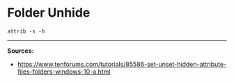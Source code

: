 # Folder Unhide

```
attrib -s -h
```

***
**Sources:**
* https://www.tenforums.com/tutorials/85586-set-unset-hidden-attribute-files-folders-windows-10-a.html
